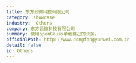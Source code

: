 ```yaml
---
title: 东方云微科技有限公司
category: showcase
industry:  Others
company: 东方云微科技有限公司
summary: 使用openGauss承载自己的业务。
officialPath: http://www.dongfangyunwei.com.cn
detail: false
id: Others
---
```

